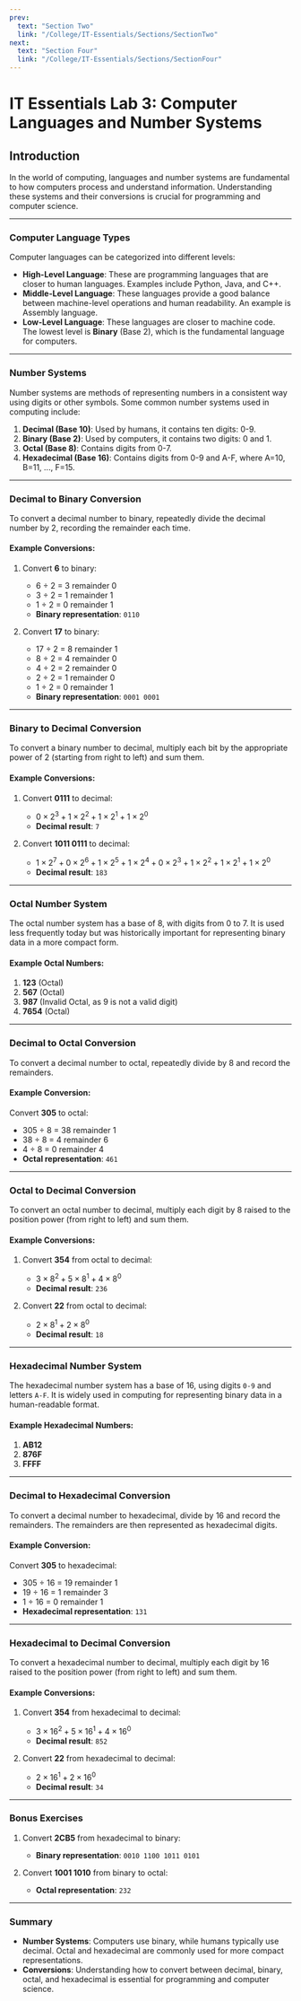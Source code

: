 ```yaml
---
prev:
  text: "Section Two"
  link: "/College/IT-Essentials/Sections/SectionTwo"
next:
  text: "Section Four"
  link: "/College/IT-Essentials/Sections/SectionFour"
---
```


# IT Essentials Lab 3: Computer Languages and Number Systems

## Introduction

In the world of computing, languages and number systems are fundamental to how computers process and understand information. Understanding these systems and their conversions is crucial for programming and computer science.

---

### Computer Language Types

Computer languages can be categorized into different levels:
- **High-Level Language**: These are programming languages that are closer to human languages. Examples include Python, Java, and C++.
- **Middle-Level Language**: These languages provide a good balance between machine-level operations and human readability. An example is Assembly language.
- **Low-Level Language**: These languages are closer to machine code. The lowest level is **Binary** (Base 2), which is the fundamental language for computers.

---

### Number Systems

Number systems are methods of representing numbers in a consistent way using digits or other symbols. Some common number systems used in computing include:
1. **Decimal (Base 10)**: Used by humans, it contains ten digits: 0-9.
2. **Binary (Base 2)**: Used by computers, it contains two digits: 0 and 1.
3. **Octal (Base 8)**: Contains digits from 0-7.
4. **Hexadecimal (Base 16)**: Contains digits from 0-9 and A-F, where A=10, B=11, ..., F=15.

---

### Decimal to Binary Conversion

To convert a decimal number to binary, repeatedly divide the decimal number by 2, recording the remainder each time.

#### Example Conversions:
1. Convert **6** to binary:
   - 6 ÷ 2 = 3 remainder 0
   - 3 ÷ 2 = 1 remainder 1
   - 1 ÷ 2 = 0 remainder 1
   - **Binary representation**: `0110`

2. Convert **17** to binary:
   - 17 ÷ 2 = 8 remainder 1
   - 8 ÷ 2 = 4 remainder 0
   - 4 ÷ 2 = 2 remainder 0
   - 2 ÷ 2 = 1 remainder 0
   - 1 ÷ 2 = 0 remainder 1
   - **Binary representation**: `0001 0001`

---

### Binary to Decimal Conversion

To convert a binary number to decimal, multiply each bit by the appropriate power of 2 (starting from right to left) and sum them.

#### Example Conversions:
1. Convert **0111** to decimal:
   - $0 × 2^3 + 1 × 2^2 + 1 × 2^1 + 1 × 2^0$
   - **Decimal result**: `7`

2. Convert **1011 0111** to decimal:
   - $1 × 2^7 + 0 × 2^6 + 1 × 2^5 + 1 × 2^4 + 0 × 2^3 + 1 × 2^2 + 1 × 2^1 + 1 × 2^0$
   - **Decimal result**: `183`

---

### Octal Number System

The octal number system has a base of 8, with digits from 0 to 7. It is used less frequently today but was historically important for representing binary data in a more compact form.

#### Example Octal Numbers:
1. **123** (Octal)
2. **567** (Octal)
3. **987** (Invalid Octal, as 9 is not a valid digit)
4. **7654** (Octal)

---

### Decimal to Octal Conversion

To convert a decimal number to octal, repeatedly divide by 8 and record the remainders.

#### Example Conversion:
Convert **305** to octal:
- 305 ÷ 8 = 38 remainder 1
- 38 ÷ 8 = 4 remainder 6
- 4 ÷ 8 = 0 remainder 4
- **Octal representation**: `461`

---

### Octal to Decimal Conversion

To convert an octal number to decimal, multiply each digit by 8 raised to the position power (from right to left) and sum them.

#### Example Conversions:
1. Convert **354** from octal to decimal:
   - $3 × 8^2 + 5 × 8^1 + 4 × 8^0$
   - **Decimal result**: `236`

2. Convert **22** from octal to decimal:
   - $2 × 8^1 + 2 × 8^0$
   - **Decimal result**: `18`

---

### Hexadecimal Number System

The hexadecimal number system has a base of 16, using digits `0-9` and letters `A-F`. It is widely used in computing for representing binary data in a human-readable format.

#### Example Hexadecimal Numbers:
1. **AB12**
2. **876F**
3. **FFFF**

---

### Decimal to Hexadecimal Conversion

To convert a decimal number to hexadecimal, divide by 16 and record the remainders. The remainders are then represented as hexadecimal digits.

#### Example Conversion:
Convert **305** to hexadecimal:
- 305 ÷ 16 = 19 remainder 1
- 19 ÷ 16 = 1 remainder 3
- 1 ÷ 16 = 0 remainder 1
- **Hexadecimal representation**: `131`

---

### Hexadecimal to Decimal Conversion

To convert a hexadecimal number to decimal, multiply each digit by 16 raised to the position power (from right to left) and sum them.

#### Example Conversions:
1. Convert **354** from hexadecimal to decimal:
   - $3 × 16^2 + 5 × 16^1 + 4 × 16^0$
   - **Decimal result**: `852`

2. Convert **22** from hexadecimal to decimal:
   - $2 × 16^1 + 2 × 16^0$
   - **Decimal result**: `34`

---

### Bonus Exercises

1. Convert **2CB5** from hexadecimal to binary:
   - **Binary representation**: `0010 1100 1011 0101`

2. Convert **1001 1010** from binary to octal:
   - **Octal representation**: `232`

---

### Summary

- **Number Systems**: Computers use binary, while humans typically use decimal. Octal and hexadecimal are commonly used for more compact representations.
- **Conversions**: Understanding how to convert between decimal, binary, octal, and hexadecimal is essential for programming and computer science.
